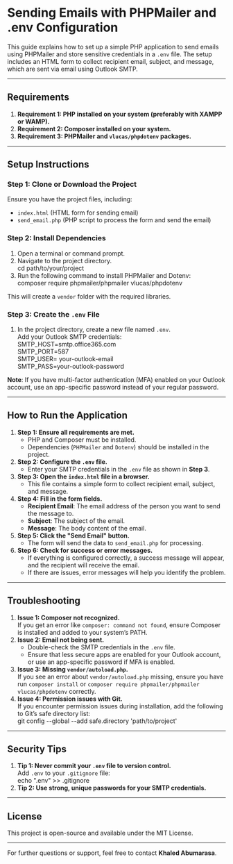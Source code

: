 # **Sending Emails with PHPMailer and .env Configuration**

This guide explains how to set up a simple PHP application to send emails using PHPMailer and store sensitive credentials in a `.env` file. The setup includes an HTML form to collect recipient email, subject, and message, which are sent via email using Outlook SMTP.

---

## **Requirements**

1. **Requirement 1: PHP installed on your system (preferably with XAMPP or WAMP).**
2. **Requirement 2: Composer installed on your system.**
3. **Requirement 3: PHPMailer and `vlucas/phpdotenv` packages.**

---

## **Setup Instructions**

### **Step 1: Clone or Download the Project**

Ensure you have the project files, including:

- `index.html` (HTML form for sending email)
- `send_email.php` (PHP script to process the form and send the email)

### **Step 2: Install Dependencies**

1. Open a terminal or command prompt.
2. Navigate to the project directory.  
   cd path/to/your/project
3. Run the following command to install PHPMailer and Dotenv:  
   composer require phpmailer/phpmailer vlucas/phpdotenv

This will create a `vendor` folder with the required libraries.

### **Step 3: Create the `.env` File**

1. In the project directory, create a new file named `.env`.  
   Add your Outlook SMTP credentials:  
   SMTP_HOST=smtp.office365.com  
   SMTP_PORT=587  
   SMTP_USER= your-outlook-email  
   SMTP_PASS=your-outlook-password

**Note**: If you have multi-factor authentication (MFA) enabled on your Outlook account, use an app-specific password instead of your regular password.

---

## **How to Run the Application**

1. **Step 1: Ensure all requirements are met.**
   - PHP and Composer must be installed.
   - Dependencies (`PHPMailer` and `Dotenv`) should be installed in the project.
2. **Step 2: Configure the `.env` file.**
   - Enter your SMTP credentials in the `.env` file as shown in **Step 3**.
3. **Step 3: Open the `index.html` file in a browser.**
   - This file contains a simple form to collect recipient email, subject, and message.
4. **Step 4: Fill in the form fields.**
   - **Recipient Email**: The email address of the person you want to send the message to.
   - **Subject**: The subject of the email.
   - **Message**: The body content of the email.
5. **Step 5: Click the "Send Email" button.**
   - The form will send the data to `send_email.php` for processing.
6. **Step 6: Check for success or error messages.**
   - If everything is configured correctly, a success message will appear, and the recipient will receive the email.
   - If there are issues, error messages will help you identify the problem.

---

## **Troubleshooting**

1. **Issue 1: Composer not recognized.**  
   If you get an error like `composer: command not found`, ensure Composer is installed and added to your system’s PATH.
2. **Issue 2: Email not being sent.**
   - Double-check the SMTP credentials in the `.env` file.
   - Ensure that less secure apps are enabled for your Outlook account, or use an app-specific password if MFA is enabled.
3. **Issue 3: Missing `vendor/autoload.php`.**  
   If you see an error about `vendor/autoload.php` missing, ensure you have run `composer install` or `composer require phpmailer/phpmailer vlucas/phpdotenv` correctly.
4. **Issue 4: Permission issues with Git.**  
   If you encounter permission issues during installation, add the following to Git’s safe directory list:  
   git config \--global \--add safe.directory 'path/to/project'

---

## **Security Tips**

1. **Tip 1: Never commit your `.env` file to version control.**  
   Add `.env` to your `.gitignore` file:  
   echo ".env" \>\> .gitignore
2. **Tip 2: Use strong, unique passwords for your SMTP credentials.**

---

## **License**

This project is open-source and available under the MIT License.

---

For further questions or support, feel free to contact **Khaled Abumarasa**.
